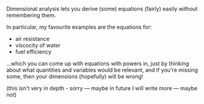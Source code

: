 Dimensional analysis lets you derive (some) equations (fairly) easily without remembering them.

In particular, my favourite examples are the equations for:

- air resistance
- viscocity of water
- fuel efficiency

…which you can come up with equations with powers in, just by thinking about what quantities and variables would be relevant, and if you're missing some, then your dimensions (hopefully) will be wrong!

(this isn't very in depth - sorry — maybe in future I will write more — maybe not)
